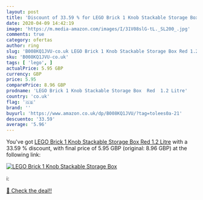 ```yaml
---
layout: post
title: 'Discount of 33.59 % for LEGO Brick 1 Knob Stackable Storage Box '
date: 2020-04-09 14:42:19
image: 'https://m.media-amazon.com/images/I/31V08slG-tL._SL200_.jpg'
comments: true
category: ofertas
author: ring
slug: 'B008KQ1JVU-co.uk LEGO Brick 1 Knob Stackable Storage Box Red 1.2 Litre'
sku: 'B008KQ1JVU-co.uk'
tags: [ 'lego', ]
actualPrice: 5.95 GBP
currency: GBP
price: 5.95
comparePrice: 8.96 GBP
prodname: 'LEGO Brick 1 Knob Stackable Storage Box  Red  1.2 Litre'
country: 'co.uk'
flag: '🇬🇧'
brand: ''
buyurl: 'https://www.amazon.co.uk/dp/B008KQ1JVU/?tag=tolees0a-21'
descuento: '33.59'
average: '5.96'
---
```


You've got [LEGO Brick 1 Knob Stackable Storage Box  Red  1.2 Litre](https://www.amazon.co.uk/dp/B008KQ1JVU/?tag=tolees0a-21) with a  33.59 % discount, with final price of 5.95 GBP (original: 8.96 GBP) at the following link:

[![LEGO Brick 1 Knob Stackable Storage Box ](https://m.media-amazon.com/images/I/31V08slG-tL._SL200_.jpg)](https://www.amazon.co.uk/dp/B008KQ1JVU/?tag=tolees0a-21)

ℹ️:


[🛒 Check the deal!!](https://www.amazon.co.uk/dp/B008KQ1JVU/?tag=tolees0a-21)
